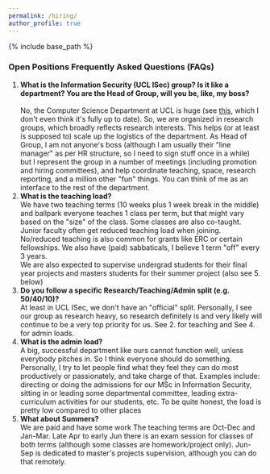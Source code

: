 ```yaml
---
permalink: /hiring/
author_profile: true
---
```


{% include base_path %}

### Open Positions Frequently Asked Questions (FAQs)

1. **What is the Information Security (UCL ISec) group? Is it like a department? You are the Head of Group, will you be, like, my boss?**<br><br>
No, the Computer Science Department at UCL is huge (see [this](https://www.ucl.ac.uk/computer-science/people/computer-science-academic-staff), which I don't even think it's fully up to date). So, we are organized in research groups, which broadly reflects research interests. This helps (or at least is supposed to) scale up the logistics of the department. As Head of Group, I am not anyone's boss (although I am usually their "line manager" as per HR structure, so I need to sign stuff once in a while) but I represent the group in a number of meetings (including promotion and hiring committees), and help coordinate teaching, space, research reporting, and a million other "fun" things. You can think of me as an interface to the rest of the department.
2. **What is the teaching load?**<br>
We have two teaching terms (10 weeks plus 1 week break in the middle) and ballpark everyone teaches 1 class per term, but that might vary based on the "size" of the class. Some classes are also co-taught. Junior faculty often get reduced teaching load when joining. No/reduced teaching is also common for grants like ERC or certain fellowships. We also have (paid) sabbaticals, I believe 1 term "off" every 3 years.<br>
We are also expected to supervise undergrad students for their final year projects and masters students for their summer project (also see 5. below)
3. **Do you follow a specific Research/Teaching/Admin split (e.g. 50/40/10)?**<br>
At least in UCL ISec, we don't have an "official" split. Personally, I see our group as research heavy, so research definitely is and very likely will continue to be a very top priority for us. See 2. for teaching and See 4. for admin loads.
4. **What is the admin load?**<br>
A big, successful department like ours cannot function well, unless everybody pitches in. So I think everyone should do something. Personally, I try to let people find what they feel they can do most productively or passionately, and take charge of that. Examples include: directing or doing the admissions for our MSc in Information Security, sitting in or leading some departmental committee, leading extra-curriculum activities for our students, etc. To be quite honest, the load is pretty low compared to other places 
5. **What about Summers?**<br>
We are paid and have some work The teaching terms are Oct-Dec and Jan-Mar. Late Apr to early Jun there is an exam session for classes of both terms (although some classes are homework/project only). Jun-Sep is dedicated to master's projects supervision, although you can do that remotely.


